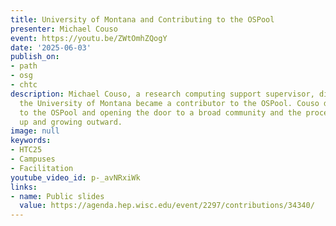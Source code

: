 ```yaml
---
title: University of Montana and Contributing to the OSPool
presenter: Michael Couso
event: https://youtu.be/ZWtOmhZQogY
date: '2025-06-03'
publish_on:
- path
- osg
- chtc
description: Michael Couso, a research computing support supervisor, discussed how
  the University of Montana became a contributor to the OSPool. Couso discussed connecting
  to the OSPool and opening the door to a broad community and the process of scaling
  up and growing outward.
image: null
keywords:
- HTC25
- Campuses
- Facilitation
youtube_video_id: p-_avNRxiWk
links:
- name: Public slides
  value: https://agenda.hep.wisc.edu/event/2297/contributions/34340/
---
```

